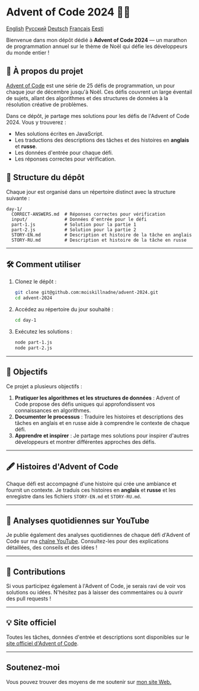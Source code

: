 
# Advent of Code 2024 🎄✨

[English](README.md)
[Русский](README-RU.md)
[Deutsch](README-DE.md)
[Français](README-FR.md)
[Eesti](README-ET.md)

Bienvenue dans mon dépôt dédié à **Advent of Code 2024** — un marathon de programmation annuel sur le thème de Noël qui défie les développeurs du monde entier !

## 📖 À propos du projet
[Advent of Code](https://adventofcode.com/) est une série de 25 défis de programmation, un pour chaque jour de décembre jusqu'à Noël. Ces défis couvrent un large éventail de sujets, allant des algorithmes et des structures de données à la résolution créative de problèmes.

Dans ce dépôt, je partage mes solutions pour les défis de l'Advent of Code 2024. Vous y trouverez :
- Mes solutions écrites en JavaScript.
- Les traductions des descriptions des tâches et des histoires en **anglais** et **russe**.
- Les données d'entrée pour chaque défi.
- Les réponses correctes pour vérification.

## 🚀 Structure du dépôt
Chaque jour est organisé dans un répertoire distinct avec la structure suivante :

```
day-1/
  CORRECT-ANSWERS.md  # Réponses correctes pour vérification
  input/              # Données d'entrée pour le défi
  part-1.js           # Solution pour la partie 1
  part-2.js           # Solution pour la partie 2
  STORY-EN.md         # Description et histoire de la tâche en anglais
  STORY-RU.md         # Description et histoire de la tâche en russe
```

---

## 🛠️ Comment utiliser
1. Clonez le dépôt :
   ```bash
   git clone git@github.com:moiskillnadne/advent-2024.git
   cd advent-2024
   ```
2. Accédez au répertoire du jour souhaité :
   ```bash
   cd day-1
   ```
3. Exécutez les solutions :
   ```bash
   node part-1.js
   node part-2.js
   ```

---

## 🌟 Objectifs
Ce projet a plusieurs objectifs :
1. **Pratiquer les algorithmes et les structures de données** : Advent of Code propose des défis uniques qui approfondissent vos connaissances en algorithmes.
2. **Documenter le processus** : Traduire les histoires et descriptions des tâches en anglais et en russe aide à comprendre le contexte de chaque défi.
3. **Apprendre et inspirer** : Je partage mes solutions pour inspirer d'autres développeurs et montrer différentes approches des défis.

---

## 🖋️ Histoires d'Advent of Code
Chaque défi est accompagné d'une histoire qui crée une ambiance et fournit un contexte. Je traduis ces histoires en **anglais** et **russe** et les enregistre dans les fichiers `STORY-EN.md` et `STORY-RU.md`.

---

## 🎥 Analyses quotidiennes sur YouTube
Je publie également des analyses quotidiennes de chaque défi d'Advent of Code sur ma [chaîne YouTube](https://www.youtube.com/@viktor.riabkov). Consultez-les pour des explications détaillées, des conseils et des idées !

---

## 🤝 Contributions
Si vous participez également à l'Advent of Code, je serais ravi de voir vos solutions ou idées. N'hésitez pas à laisser des commentaires ou à ouvrir des pull requests !

---

## 💡 Site officiel
Toutes les tâches, données d'entrée et descriptions sont disponibles sur le [site officiel d'Advent of Code](https://adventofcode.com/2024).

---

## Soutenez-moi
Vous pouvez trouver des moyens de me soutenir sur [mon site Web.](https://riabkov.com/donate)
